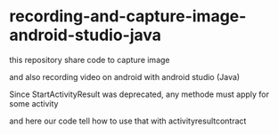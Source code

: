 # recording-and-capture-image-android-studio-java
this repository share code to capture image

and also recording video on android with android studio (Java)

Since StartActivityResult was deprecated, any methode must apply for some activity

and here our code tell how to use that with activityresultcontract

